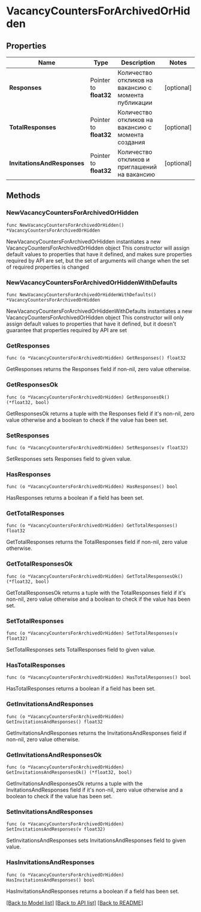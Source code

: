 # VacancyCountersForArchivedOrHidden

## Properties

Name | Type | Description | Notes
------------ | ------------- | ------------- | -------------
**Responses** | Pointer to **float32** | Количество откликов на вакансию с момента публикации | [optional] 
**TotalResponses** | Pointer to **float32** | Количество откликов на вакансию с момента создания | [optional] 
**InvitationsAndResponses** | Pointer to **float32** | Количество откликов и приглашений на вакансию | [optional] 

## Methods

### NewVacancyCountersForArchivedOrHidden

`func NewVacancyCountersForArchivedOrHidden() *VacancyCountersForArchivedOrHidden`

NewVacancyCountersForArchivedOrHidden instantiates a new VacancyCountersForArchivedOrHidden object
This constructor will assign default values to properties that have it defined,
and makes sure properties required by API are set, but the set of arguments
will change when the set of required properties is changed

### NewVacancyCountersForArchivedOrHiddenWithDefaults

`func NewVacancyCountersForArchivedOrHiddenWithDefaults() *VacancyCountersForArchivedOrHidden`

NewVacancyCountersForArchivedOrHiddenWithDefaults instantiates a new VacancyCountersForArchivedOrHidden object
This constructor will only assign default values to properties that have it defined,
but it doesn't guarantee that properties required by API are set

### GetResponses

`func (o *VacancyCountersForArchivedOrHidden) GetResponses() float32`

GetResponses returns the Responses field if non-nil, zero value otherwise.

### GetResponsesOk

`func (o *VacancyCountersForArchivedOrHidden) GetResponsesOk() (*float32, bool)`

GetResponsesOk returns a tuple with the Responses field if it's non-nil, zero value otherwise
and a boolean to check if the value has been set.

### SetResponses

`func (o *VacancyCountersForArchivedOrHidden) SetResponses(v float32)`

SetResponses sets Responses field to given value.

### HasResponses

`func (o *VacancyCountersForArchivedOrHidden) HasResponses() bool`

HasResponses returns a boolean if a field has been set.

### GetTotalResponses

`func (o *VacancyCountersForArchivedOrHidden) GetTotalResponses() float32`

GetTotalResponses returns the TotalResponses field if non-nil, zero value otherwise.

### GetTotalResponsesOk

`func (o *VacancyCountersForArchivedOrHidden) GetTotalResponsesOk() (*float32, bool)`

GetTotalResponsesOk returns a tuple with the TotalResponses field if it's non-nil, zero value otherwise
and a boolean to check if the value has been set.

### SetTotalResponses

`func (o *VacancyCountersForArchivedOrHidden) SetTotalResponses(v float32)`

SetTotalResponses sets TotalResponses field to given value.

### HasTotalResponses

`func (o *VacancyCountersForArchivedOrHidden) HasTotalResponses() bool`

HasTotalResponses returns a boolean if a field has been set.

### GetInvitationsAndResponses

`func (o *VacancyCountersForArchivedOrHidden) GetInvitationsAndResponses() float32`

GetInvitationsAndResponses returns the InvitationsAndResponses field if non-nil, zero value otherwise.

### GetInvitationsAndResponsesOk

`func (o *VacancyCountersForArchivedOrHidden) GetInvitationsAndResponsesOk() (*float32, bool)`

GetInvitationsAndResponsesOk returns a tuple with the InvitationsAndResponses field if it's non-nil, zero value otherwise
and a boolean to check if the value has been set.

### SetInvitationsAndResponses

`func (o *VacancyCountersForArchivedOrHidden) SetInvitationsAndResponses(v float32)`

SetInvitationsAndResponses sets InvitationsAndResponses field to given value.

### HasInvitationsAndResponses

`func (o *VacancyCountersForArchivedOrHidden) HasInvitationsAndResponses() bool`

HasInvitationsAndResponses returns a boolean if a field has been set.


[[Back to Model list]](../README.md#documentation-for-models) [[Back to API list]](../README.md#documentation-for-api-endpoints) [[Back to README]](../README.md)


